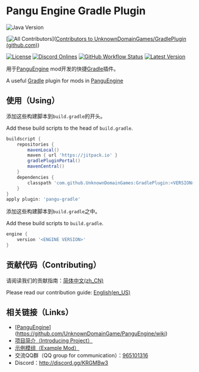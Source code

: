 # Pangu Engine Gradle Plugin

![Java Version](https://img.shields.io/badge/Java-11-blue)

[![All Contributors](https://img.shields.io/github/contributors/UnknownDomainGames/GradlePlugin)]([Contributors to UnknownDomainGames/GradlePlugin (github.com)](https://github.com/UnknownDomainGames/GradlePlugin/graphs/contributors))

[![License](https://img.shields.io/github/license/UnknownDomainGames/GradlePlugin)](https://github.com/UnknownDomainGames/GradlePlugin/blob/dev/LICENSE)
[![Discord Onlines](https://img.shields.io/discord/556150394057916426)](http://discord.gg/KRGMBw3)
[![GitHub Workflow Status](https://img.shields.io/github/workflow/status/UnknownDomainGames/GradlePlugin/Build)](https://github.com/UnknownDomainGames/GradlePlugin/actions/workflows/build.yml)
[![Latest Version](https://img.shields.io/github/v/release/UnknownDomainGames/PanguEngine?include_prereleases)](https://github.com/UnknownDomainGames/GradlePlugin/releases/latest)

用于[PanguEngine](https://github.com/UnknownDomainGames/PanguEngine) mod开发的快捷[Gradle](https://gradle.org/)插件。

A useful [Gradle](https://gradle.org/) plugin for mods in [PanguEngine](https://github.com/UnknownDomainGames/PanguEngine)

## 使用（Using）

添加这些构建脚本到`build.gradle`的开头。

Add these build scripts to the head of `build.gradle`.

```groovy
buildscript {
    repositories {
        mavenLocal()
        maven { url 'https://jitpack.io' }
        gradlePluginPortal()
        mavenCentral()
    }
    dependencies {
        classpath 'com.github.UnknownDomainGames:GradlePlugin:<VERSION>'
    }
}
apply plugin: 'pangu-gradle'
```

添加这些构建脚本到`build.gradle`之中。

Add these build scripts to `build.gradle`.

```groovy
engine {
    version '<ENGINE VERSION>'
}
```



## 贡献代码（Contributing）

请阅读我们的贡献指南：[简体中文(zh_CN)](https://github.com/UnknownDomainGames/PanguEngine/blob/dev/CONTRIBUTING.md)

Please read our contribution guide: [English(en_US)](https://github.com/UnknownDomainGames/PanguEngine/blob/dev/CONTRIBUTING_EN.md)

## 相关链接（Links）

- [[PanguEngine](https://github.com/UnknownDomainGames/PanguEngine)](https://github.com/UnknownDomainGame/PanguEngine/wiki)
- [项目简介（Introducing Project）](https://github.com/UnknownDomainGames/PanguEngine/wiki/Introducing-Project)
- [示例模组（Example Mod）](https://github.com/UnknownDomainGames/ExampleMod)
- 交流QQ群（QQ group for communication）：[965101316](https://jq.qq.com/?_wv=1027&k=5exnX2o)
- Discord：http://discord.gg/KRGMBw3